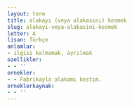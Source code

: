 ```yaml
---
layout: term
title: alakayı (veya alakasını) kesmek
slug: alakayi-veya-alakasini-kesmek
letter: A
lisan: Türkçe
anlamlar:
- ilgisi kalmamak, ayrılmak
ozellikler:
- - ''
ornekler:
- - Fabrikayla alakamı kestim.
orneklerkaynak:
- - ''
---
```

